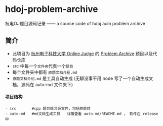 # hdoj-problem-archive
杭电OJ题目源码记录 —— a source code of hdoj  acm problem archive

## 简介

- 此项目为 [杭州电子科技大学 Online Judge](http://acm.hdu.edu.cn/) 的 [Problem Archive](http://acm.hdu.edu.cn/listproblem.php) 题目以及代码仓库
- src 中每一个`文件夹`代表一个`题目`
- 每个文件夹中都有  `原题文档介绍.md`
- `原题文档介绍.md` 是工具自动生成 (无聊没事干用 node 写了一个自动生成文档，源码在 auto-md 文件夹下)

#### 项目结构
```
- src       #cpp 题目练习源文件，包括原题目
- auto-md   #md文档生成工具   详情查看 auto-md/README.md ， 软件在 release 中
```
 